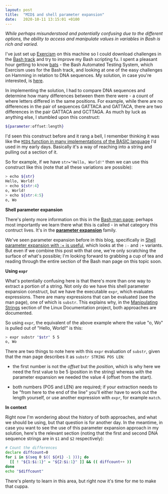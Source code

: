 ```yaml
---
layout: post
title:  "MID$ and shell parameter expansion"
date:   2020-10-11 13:15:01 +0100
---
```

_While perhaps misunderstood and potentially confusing due to the different options, the ability to access and manipulate values in variables in Bash is rich and varied._

I've just set up [Exercism](https://exercism.io) on this machine so I could download challenges in the [Bash track](https://exercism.io/tracks/bash) and try to improve my Bash scripting fu. I spent a pleasant hour getting to know [bats](https://github.com/sstephenson/bats) - the Bash Automated Testing System, which Exercism uses for the Bash track, and looking at one of the easy challenges on Hamming in relation to DNA sequences. My solution, in case you're interested, is [here](https://exercism.io/my/solutions/50ef4a487c3641eda1b1af823ca7d9b2).

In implementing the solution, I had to compare DNA sequences and determine how many differences between them there were - a count of where letters differed in the same positions. For example, while there are no differences in the pair of sequences GATTACA and GATTACA, there are two differences in the pair GATTACA and GCTTAGA. As much by luck as anything else, I stumbled upon this construct:

```bash
${parameter:offset:length}
```

I'd seen this construct before and it rang a bell, I remember thinking it was like the [`MID$` function in many implementations of the BASIC language](http://www.bbcbasic.co.uk/bbcbasic/manual/bbckey3.html) I'd used in my early days. Basically it's a way of reaching into a string and pulling out a section of it.

So for example, if we have `str="Hello, World!"` then we can use this construct like this (note that all these variations are possible):

```bash
> echo ${str}
Hello, World!
> echo ${str:4}
o, World!
> echo ${str:4:5}
o, Wo
```

**Shell parameter expansion**

There's plenty more information on this in the [Bash man page](https://www.gnu.org/savannah-checkouts/gnu/bash/manual/bash.html); perhaps most importantly we learn there what this is called - in what category this contruct lives. It's in the [**parameter expansion**](https://www.gnu.org/software/bash/manual/html_node/Shell-Parameter-Expansion.html) family.

We've seen parameter expansion before in this blog, specifically in [Shell parameter expansion with :+ is useful](https://qmacro.org/autodidactics/2020/09/27/shell-parameter-expansion-with-+/), which looks at the `:-` and `:+` variants. But even if we combine this post with that one, we're only scratching the surface of what's possible; I'm looking forward to grabbing a cup of tea and reading through the entire section of the Bash man page on this topic soon.

**Using `expr`**

What's potentially confusing here is that there's more than one way to extract a portion of a string. Not only do we have this shell parameter expansion construct, but we have the executable `expr`, which evaluates expressions. There are many expressions that can be evaluated (see the man page), one of which is `substr`. This explains why, in the [Manipulating Strings](https://tldp.org/LDP/abs/html/string-manipulation.html) section of the Linux Documentation project, both approaches are documented.

So using `expr`, the equivalent of the above example where the value "o, Wo" is pulled out of "Hello, World!" is this:

```bash
> expr substr "$str" 5 5
o, Wo
```

There are two things to note here with this `expr` evaluation of `substr`, given that the man page describes it as `substr STRING POS LEN`:

- the first number is not the _offset_ but the _position_, which is why here we need the first value to be 5 (position in the string) whereas with the parameter expansion we needed the value 4 (offset from the start).

- both numbers (POS and LEN) are required; if your extraction needs to be "from here to the end of the line" you'll either have to work out the length yourself, or use another expression with `expr`, for example `match`.

**In context**

Right now I'm wondering about the history of both approaches, and what we should be using, but that question is for another day. In the meantime, in case you want to see the use of this parameter expansion approach in my solution, here's the relevant section (noting that the first and second DNA sequence strings are in `$1` and `$2` respectively):

```bash
# Count the differences
declare diffcount=0
for i in $(seq 0 $(( ${#1} -1 ))); do
  [[ ! "${1:$i:1}" = "${2:$i:1}" ]] && (( diffcount++ ))
done
echo "$diffcount"
```

There's plenty to learn in this area, but right now it's time for me to make that cuppa.
